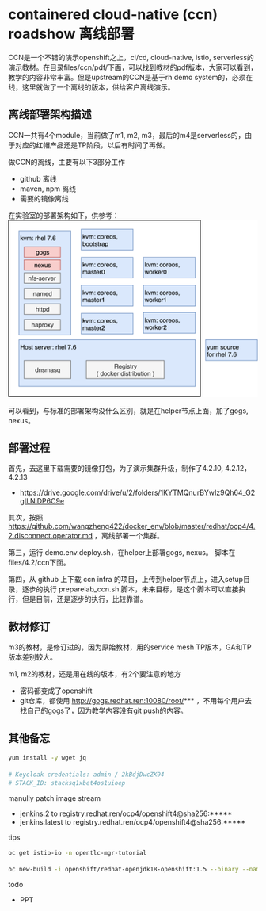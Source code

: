 # containered cloud-native (ccn) roadshow 离线部署

CCN是一个不错的演示openshift之上，ci/cd, cloud-native, istio, serverless的演示教材。在目录files/ccn/pdf/下面，可以找到教材的pdf版本，大家可以看到，教学的内容非常丰富。但是upstream的CCN是基于rh demo system的，必须在线，这里就做了一个离线的版本，供给客户离线演示。

## 离线部署架构描述

CCN一共有4个module，当前做了m1, m2, m3，最后的m4是serverless的，由于对应的红帽产品还是TP阶段，以后有时间了再做。

做CCN的离线，主要有以下3部分工作
- github 离线
- maven, npm 离线
- 需要的镜像离线

在实验室的部署架构如下，供参考：
![](imgs/2020-01-06-10-48-57.png)

可以看到，与标准的部署架构没什么区别，就是在helper节点上面，加了gogs, nexus。

## 部署过程

首先，去这里下载需要的镜像打包，为了演示集群升级，制作了4.2.10, 4.2.12，4.2.13
- https://drive.google.com/drive/u/2/folders/1KYTMQnurBYwIz9Qh64_G2gILNiDP6C9e

其次，按照 https://github.com/wangzheng422/docker_env/blob/master/redhat/ocp4/4.2.disconnect.operator.md ，离线部署一个集群。

第三，运行 demo.env.deploy.sh，在helper上部署gogs, nexus。 脚本在 files/4.2/ccn下面。

第四，从 github 上下载 ccn infra 的项目，上传到helper节点上，进入setup目录，逐步的执行 preparelab_ccn.sh 脚本，未来目标，是这个脚本可以直接执行，但是目前，还是逐步的执行，比较靠谱。

## 教材修订

m3的教材，是修订过的，因为原始教材，用的service mesh TP版本，GA和TP版本差别较大。

m1, m2的教材，还是用在线的版本，有2个要注意的地方
- 密码都变成了openshift
- git仓库，都使用 http://gogs.redhat.ren:10080/root/*** ，不用每个用户去找自己的gogs了，因为教学内容没有git push的内容。

## 其他备忘

```bash
yum install -y wget jq

# Keycloak credentials: admin / 2kBdjDwcZK94
# STACK_ID: stacksq1xbet4os1uioep

```
manully patch image stream
- jenkins:2 to registry.redhat.ren/ocp4/openshift4@sha256:*****
- jenkins:latest to registry.redhat.ren/ocp4/openshift4@sha256:*****

tips
```bash
oc get istio-io -n opentlc-mgr-tutorial

oc new-build -i openshift/redhat-openjdk18-openshift:1.5 --binary --name=inventory-quarkus -l app=inventory-quarkus

```

todo
- PPT